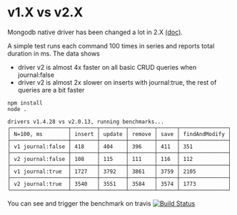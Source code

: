 v1.X vs v2.X
===

Mongodb native driver has been changed a lot in 2.X [(doc)](https://github.com/mongodb/node-mongodb-native/blob/2.0/docs/content/meta/changes-from-1.0.md).

A simple test runs each command 100 times in series and reports total duration in ms. The data shows
- driver v2 is almost 4x faster on all basic CRUD queries when journal:false 
- driver v2 is almost 2x slower on inserts with journal:true, the rest of queries are a bit faster

```shell
npm install
node .

drivers v1.4.28 vs v2.0.13, running benchmarks...
┌──────────────────┬────────┬────────┬────────┬──────┬───────────────┐
│ N=100, ms        │ insert │ update │ remove │ save │ findAndModify │
├──────────────────┼────────┼────────┼────────┼──────┼───────────────┤
│ v1 journal:false │ 418    │ 404    │ 396    │ 411  │ 351           │
├──────────────────┼────────┼────────┼────────┼──────┼───────────────┤
│ v2 journal:false │ 108    │ 115    │ 111    │ 116  │ 112           │
├──────────────────┼────────┼────────┼────────┼──────┼───────────────┤
│ v1 journal:true  │ 1727   │ 3792   │ 3861   │ 3759 │ 2105          │
├──────────────────┼────────┼────────┼────────┼──────┼───────────────┤
│ v2 journal:true  │ 3540   │ 3551   │ 3584   │ 3574 │ 1773          │
└──────────────────┴────────┴────────┴────────┴──────┴───────────────┘

```

You can see and trigger the benchmark on travis [![Build Status](https://travis-ci.org/bubenshchykov/mongo-driver-benchmarks.png?branch=master)](https://travis-ci.org/bubenshchykov/mongo-driver-benchmarks)
